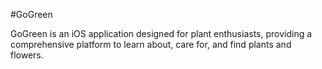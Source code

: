 #GoGreen

GoGreen is an iOS application designed for plant enthusiasts, providing a comprehensive platform to learn about, care for, and find plants and flowers.
